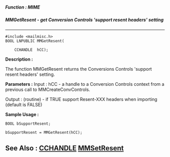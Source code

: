 ##### Function : MIME
##### MMGetResent - get Conversion Controls 'support resent headers' setting
---
```
#include <mailmisc.h>
BOOL LNPUBLIC MMGetResent(

	CCHANDLE  hCC);
```
**Description :**

The function  MMGetResent returns the Conversions Controls 'support resent 
headers' setting.

**Parameters :**
Input :
hCC  -  a handle to a Conversion Controls context from a previous call to MMCreateConvControls.

Output :
(routine)  -  if TRUE support Resent-XXX headers when importing (default is FALSE)



**Sample Usage :**
```
BOOL bSupportResent;

bSupportResent = MMGetResent(hCC);

```
**See Also :**
[CCHANDLE](/domino-c-api-docs/reference/Data/CCHANDLE)
[MMSetResent](/domino-c-api-docs/reference/Func/MMSetResent)
---
